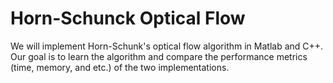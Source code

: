 # Horn-Schunck Optical Flow
We will implement Horn-Schunk's optical flow algorithm in Matlab and C++. 
Our goal is to learn the algorithm and compare the performance metrics (time, memory, and etc.) of the two implementations.
